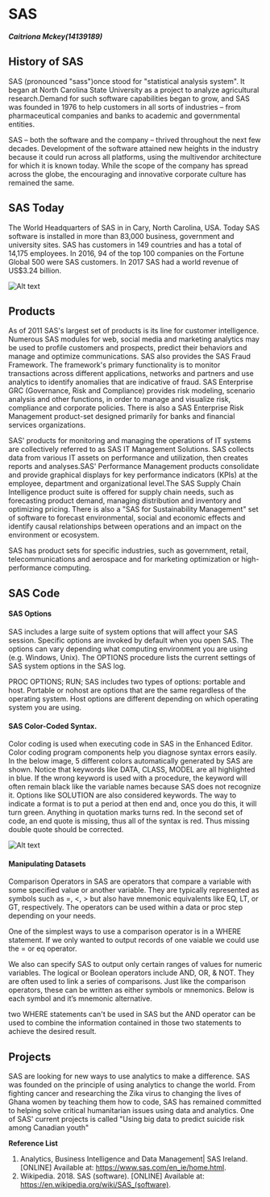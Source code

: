 SAS
============
***Caitriona Mckey(14139189)***
## History of SAS
SAS (pronounced "sass")once stood for "statistical analysis system". It began at North Carolina State University as a project to analyze agricultural research.Demand for such software capabilities began to grow, and SAS was founded in 1976 to help customers in all sorts of industries – from pharmaceutical companies and banks to academic and governmental entities.

SAS – both the software and the company – thrived throughout the next few decades. Development of the software attained new heights in the industry because it could run across all platforms, using the multivendor architecture for which it is known today. While the scope of the company has spread across the globe, the encouraging and innovative corporate culture has remained the same.

## SAS Today
The World Headquarters of SAS in in Cary, North Carolina, USA. Today SAS software is installed in more than 83,000 business, government and university sites. SAS has customers in 149 countries and has a total of 14,175 employees. In 2016, 94 of the top 100 companies on the Fortune Global 500 were SAS customers. In 2017 SAS had a world revenue of US$3.24 billion.

![Alt text](https://www.sas.com/en_ie/references/stats-financial/_jcr_content/par/image_e00.img.jpg/1517426034680.jpg)


## Products
As of 2011 SAS's largest set of products is its line for customer intelligence. Numerous SAS modules for web, social media and marketing analytics may be used to profile customers and prospects, predict their behaviors and manage and optimize communications. SAS also provides the SAS Fraud Framework. The framework's primary functionality is to monitor transactions across different applications, networks and partners and use analytics to identify anomalies that are indicative of fraud. SAS Enterprise GRC (Governance, Risk and Compliance) provides risk modeling, scenario analysis and other functions, in order to manage and visualize risk, compliance and corporate policies. There is also a SAS Enterprise Risk Management product-set designed primarily for banks and financial services organizations.

SAS' products for monitoring and managing the operations of IT systems are collectively referred to as SAS IT Management Solutions. SAS collects data from various IT assets on performance and utilization, then creates reports and analyses.SAS' Performance Management products consolidate and provide graphical displays for key performance indicators (KPIs) at the employee, department and organizational level.The SAS Supply Chain Intelligence product suite is offered for supply chain needs, such as forecasting product demand, managing distribution and inventory and optimizing pricing. There is also a "SAS for Sustainability Management" set of software to forecast environmental, social and economic effects and identify causal relationships between operations and an impact on the environment or ecosystem.

SAS has product sets for specific industries, such as government, retail, telecommunications and aerospace and for marketing optimization or high-performance computing.

## SAS Code
#### SAS Options

SAS includes a large suite of system options that will affect your SAS session. Specific options are invoked by default when you open SAS. The options can vary depending what computing environment you are using (e.g. Windows, Unix). The OPTIONS procedure lists the current settings of SAS system options in the SAS log.

PROC OPTIONS;
RUN;
SAS includes two types of options: portable and host.  Portable or nohost are options that are the same regardless of the operating system. Host options are different depending on which operating system you are using.

  #### SAS Color-Coded Syntax.

Color coding is used when executing code in SAS in the Enhanced Editor. Color coding program components help you diagnose syntax errors easily. In the below image, 5 different colors automatically generated by SAS are shown. Notice that keywords like DATA, CLASS, MODEL are all highlighted in blue. If the wrong keyword is used with a procedure, the keyword will often remain black like the variable names because SAS does not recognize it. Options like SOLUTION are also considered keywords. The way to indicate a format is to put a period at then end and, once you do this, it will turn green. Anything in quotation marks turns red. In the second set of code, an end quote is missing, thus all of the syntax is red. Thus missing double quote should be corrected.

![Alt text](https://i1.wp.com/stats.idre.ucla.edu/wp-content/uploads/2016/02/Syntax-Coloring.png)

#### Manipulating Datasets
Comparison Operators in SAS are operators that compare a variable with some specified value or another variable. They are typically represented as symbols such as =, <, > but also have mnemonic equivalents like EQ, LT, or GT, respectively. The operators can be used within a data or proc step depending on your needs.

One of the simplest ways to use a comparison operator is in a WHERE statement.  If we only wanted to output records of one vaiable we could use the = or eq operator. 

We also can specify SAS to output only certain ranges of values for numeric variables. 
The logical or Boolean operators include AND, OR, & NOT. They are often used to link a series of comparisons. Just like the comparison operators, these can be written as either symbols or mnemonics. Below is each symbol and it’s mnemonic alternative.
 
 two WHERE statements can't be used in SAS but the AND operator can be used to combine the information contained in those two statements to achieve the desired result.


## Projects 
SAS are looking for new ways to use analytics to make a difference. SAS was founded on the principle of using analytics to change the world. From fighting cancer and researching the Zika virus to changing the lives of Ghana women by teaching them how to code, SAS has remained committed to helping solve critical humanitarian issues using data and analytics. One of SAS' current projects is called "Using big data to predict suicide risk among Canadian youth"

**Reference List**

1. Analytics, Business Intelligence and Data Management| SAS Ireland. [ONLINE] Available at: https://www.sas.com/en_ie/home.html.
2. Wikipedia. 2018. SAS (software). [ONLINE] Available at: https://en.wikipedia.org/wiki/SAS_(software).

